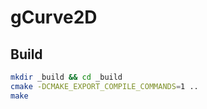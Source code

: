 # gCurve2D

## Build
```bash
mkdir _build && cd _build
cmake -DCMAKE_EXPORT_COMPILE_COMMANDS=1 ..
make
```
